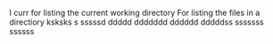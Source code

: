 I curr for listing the current working directory
For listing the files in a directiory
ksksks
s
sssssd
ddddd
ddddddd
dddddd
dddddss
sssssss
ssssss
